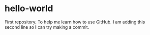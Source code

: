 # hello-world
First repository. To help me learn how to use GitHub.
I am adding this second line so I can try making a commit.
